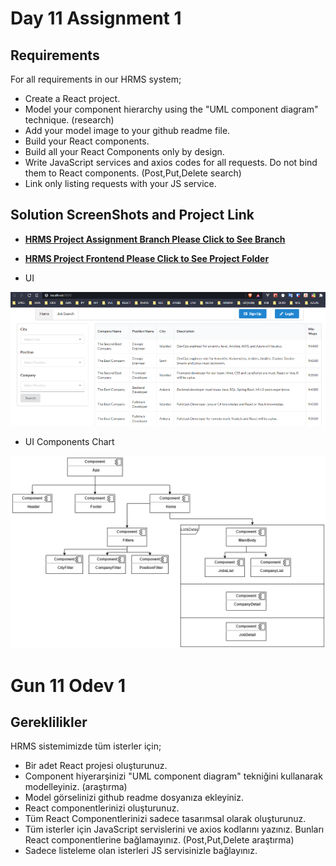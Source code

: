 # Day 11 Assignment 1

## Requirements

For all requirements in our HRMS system;

- Create a React project.
- Model your component hierarchy using the "UML component diagram" technique. (research)
- Add your model image to your github readme file.
- Build your React components.
- Build all your React Components only by design.
- Write JavaScript services and axios codes for all requests. Do not bind them to React components. (Post,Put,Delete search)
- Link only listing requests with your JS service.

## Solution ScreenShots and Project Link

- **[HRMS Project Assignment Branch Please Click to See Branch](https://github.com/jokerinya2013/javaReact/tree/day11assignment1/hrms)**

- **[HRMS Project Frontend Please Click to See Project Folder](https://github.com/jokerinya2013/javaReact/tree/master/hrms/clientApp)**

- UI

![SS of localhost](ss.png)

- UI Components Chart

![SS of Structure](umlchart.png)

# Gun 11 Odev 1

## Gereklilikler

HRMS sistemimizde tüm isterler için;

- Bir adet React projesi oluşturunuz.
- Component hiyerarşinizi "UML component diagram" tekniğini kullanarak modelleyiniz. (araştırma)
- Model görselinizi github readme dosyanıza ekleyiniz.
- React componentlerinizi oluşturunuz.
- Tüm React Componentlerinizi sadece tasarımsal olarak oluşturunuz.
- Tüm isterler için JavaScript servislerini ve axios kodlarını yazınız. Bunları React componentlerine bağlamayınız. (Post,Put,Delete araştırma)
- Sadece listeleme olan isterleri JS servisinizle bağlayınız.

